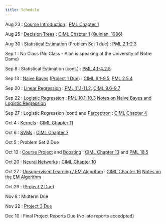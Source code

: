 ```yaml
---
title: Schedule
---
```


Aug 23
: [Course Introduction](https://github.com/aritter/CS-4641/raw/main/slides/introduction.pdf)
  : [PML Chapter 1](https://github.com/probml/pml-book/releases/latest/download/book1.pdf)

Aug 25
: [Decision Trees](https://github.com/aritter/CS-4641/raw/main/slides/dtrees.pdf)
  : [CIML Chapter 1](http://ciml.info/dl/v0_99/ciml-v0_99-ch01.pdf) [(Quinlan, 1986)](https://link.springer.com/content/pdf/10.1007/BF00116251.pdf)

Aug 30
: [Statistical Estimation](https://github.com/aritter/CS-4641/raw/main/slides/estimation.pdf) (Problem Set 1 due)
  : [PML 2.1-2.3](https://github.com/probml/pml-book/releases/latest/download/book1.pdf)

Sep 1
: No Class (No Class - Alan is speaking at the University of Notre Dame)

Sep 8
: Statistical Estimation (cont.)
  : [PML 4.1-4.2.5](https://github.com/probml/pml-book/releases/latest/download/book1.pdf)

Sep 13
: [Naive Bayes](https://github.com/aritter/CS-4641/raw/main/slides/naive_bayes.pdf) ([Project 1 Due](https://colab.research.google.com/drive/1ar34O8xpE_oRK5tjx22oRcKwsCtEE_LM))
  : [CIML 9.1-9.5](http://ciml.info/dl/v0_99/ciml-v0_99-ch09.pdf), [PML 2.5.4](https://github.com/probml/pml-book/releases/latest/download/book1.pdf)

Sep 20
: [Linear Regression](https://github.com/aritter/CS-4641/raw/main/slides/linear_regression.pdf)
  : [PML 11.1-11.2](https://github.com/probml/pml-book/releases/latest/download/book1.pdf), [CIML 9.6-9.7](http://ciml.info/dl/v0_99/ciml-v0_99-ch09.pdf)

Sep 22
: [Logistic Regression](https://github.com/aritter/CS-4641/raw/main/slides/logistic_regression.pdf)
  : [PML 10.1-10.3](https://github.com/probml/pml-book/releases/latest/download/book1.pdf) [Notes on Naive Bayes and Logistic Regression](http://www.cs.cmu.edu/~tom/mlbook/NBayesLogReg.pdf)

Sep 27
: Logistic Regression (cont) and [Perceptron](https://github.com/aritter/CS-4641/raw/main/slides/perceptron.pdf)
  : [CIML Chapter 4](http://ciml.info/dl/v0_99/ciml-v0_99-ch04.pdf)

Oct 4
: [Kernels](https://github.com/aritter/CS-4641/raw/main/slides/kernels.pdf)
  : [CIML Chapter 11](http://ciml.info/dl/v0_99/ciml-v0_99-ch11.pdf)

Oct 6
: [SVMs](https://github.com/aritter/CS-4641/raw/main/slides/svm.pdf)
  : [CIML Chapter 7](http://ciml.info/dl/v0_99/ciml-v0_99-ch07.pdf)
  
Oct 5
: Problem Set 2 Due

Oct 13
: [Course Project](https://github.com/aritter/CS-4641/raw/main/slides/project.pdf) and [Boosting](https://github.com/aritter/CS-4641/raw/main/slides/boosting.pdf)
  : [CIML Chapter 13](http://ciml.info/dl/v0_99/ciml-v0_99-ch13.pdf) and [PML 18.5](https://github.com/probml/pml-book/releases/latest/download/book1.pdf)

Oct 20
: [Neural Networks](https://github.com/aritter/CS-4641/raw/main/slides/nn.pdf)
  : [CIML Chapter 10](http://ciml.info/dl/v0_99/ciml-v0_99-ch10.pdf)

Oct 27
: [Unsupervised Learning / EM Algorithm](https://github.com/aritter/CS-4641/raw/main/slides/em.pdf)
  : [CIML Chapter 16](http://ciml.info/dl/v0_99/ciml-v0_99-ch16.pdf) [Notes on the EM Algorithm](http://cs229.stanford.edu/notes2021fall/cs229-notes8.pdf)

Oct 29
: ([Project 2 Due](https://colab.research.google.com/drive/1PP8DWYP73NEGZzuNv-ilabkJ8NuoLBR8?usp=sharing))

Nov 8
: Midterm Due

Nov 22
: [Project 3 Due](https://colab.research.google.com/drive/1bGqBipvK2cLrTv79P9R2XwoRC-fiSIzt)

Dec 10
: Final Project Reports Due (No late reports accedpted)
